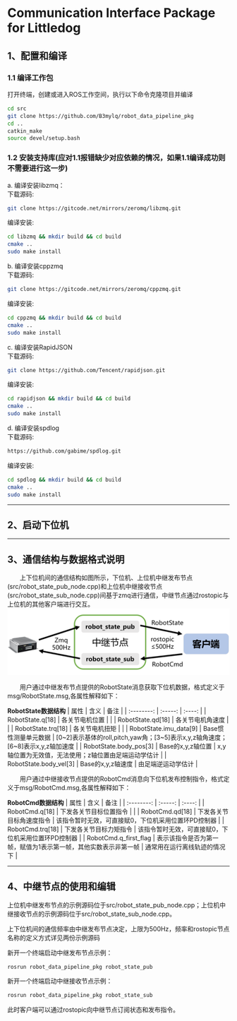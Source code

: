 # Communication Interface Package for Littledog

## 1、配置和编译
### 1.1 编译工作包
打开终端，创建或进入ROS工作空间，执行以下命令克隆项目并编译
```bash
cd src
git clone https://github.com/B3mylq/robot_data_pipeline_pkg
cd ..
catkin_make
source devel/setup.bash
```

### 1.2 安装支持库(应对1.1报错缺少对应依赖的情况，如果1.1编译成功则不需要进行这一步) 
a. 编译安装libzmq：\
下载源码: 
```bash 
git clone https://gitcode.net/mirrors/zeromq/libzmq.git
```
编译安装: 
```bash
cd libzmq && mkdir build && cd build
cmake ..
sudo make install
```
b. 编译安装cppzmq \
下载源码: 
```bash 
git clone https://gitcode.net/mirrors/zeromq/cppzmq.git
```
编译安装: 
```bash
cd cppzmq && mkdir build && cd build
cmake ..
sudo make install
```
c. 编译安装RapidJSON\
下载源码: 
```bash 
git clone https://github.com/Tencent/rapidjson.git
```
编译安装: 
```bash
cd rapidjson && mkdir build && cd build
cmake ..
sudo make install
```
d. 编译安装spdlog\
下载源码: 
```bash 
https://github.com/gabime/spdlog.git
```
编译安装: 
```bash
cd spdlog && mkdir build && cd build
cmake ..
sudo make install
```

---
## 2、启动下位机
---
## 3、通信结构与数据格式说明
&emsp;&emsp;上下位机间的通信结构如图所示，下位机、上位机中继发布节点(src/robot_state_pub_node.cpp)和上位机中继接收节点(src/robot_state_sub_node.cpp)间基于zmq进行通信，中继节点通过rostopic与上位机的其他客户端进行交互。
![](https://github.com/B3mylq/robot_data_pipeline_pkg/blob/main/img/communication_structure.png)

&emsp;&emsp;用户通过中继发布节点提供的RobotState消息获取下位机数据，格式定义于msg/RobotState.msg,各属性解释如下：

__RobotState数据结构__
| 属性        | 含义   |  备注  |
| :--------:   | :-----:  | :----:  |
| RobotState.q[18]     | 各关节电机位置 |        |
| RobotState.qd[18]     |   各关节电机角速度   |      | 
| RobotState.trq[18]  |    各关节电机扭矩    |    | 
|  RobotState.imu_data[9] |    Base惯性测量单元数据    |  [0~2]表示基体的roll,pitch,yaw角；[3~5]表示x,y,z轴角速度；[6~8]表示x,y,z轴加速度  |
| RobotState.body_pos[3]  |    Base的x,y,z轴位置    |  x,y轴位置为无效值，无法使用；z轴位置由足端运动学估计  |
| RobotState.body_vel[3]  |    Base的x,y,z轴速度    |  由足端逆运动学估计  |

&emsp;&emsp;用户通过中继接收节点提供的RobotCmd消息向下位机发布控制指令，格式定义于msg/RobotCmd.msg,各属性解释如下：

__RobotCmd数据结构__
| 属性        | 含义   |  备注  |
| :--------:   | :-----:  | :----:  |
| RobotCmd.q[18]     | 下发各关节目标位置指令 |        |
| RobotCmd.qd[18]     |   下发各关节目标角速度指令   |   该指令暂时无效，可直接赋0，下位机采用位置环PD控制器   | 
| RobotCmd.trq[18]  |    下发各关节目标力矩指令    |  该指令暂时无效，可直接赋0，下位机采用位置环PD控制器  | 
| RobotCmd.q_first_flag  |   表示该指令是否为第一帧，赋值为1表示第一帧，其他实数表示非第一帧   |  通常用在运行离线轨迹的情况下  | 

---
## 4、中继节点的使用和编辑
上位机中继发布节点的示例源码位于src/robot_state_pub_node.cpp；上位机中继接收节点的示例源码位于src/robot_state_sub_node.cpp。

上下位机间的通信频率由中继发布节点决定，上限为500Hz，频率和rostopic节点名称的定义方式详见两份示例源码

新开一个终端启动中继发布节点示例：
```bash 
rosrun robot_data_pipeline_pkg robot_state_pub
```
新开一个终端启动中继接收节点示例：
```bash 
rosrun robot_data_pipeline_pkg robot_state_sub
```

此时客户端可以通过rostopic向中继节点订阅状态和发布指令。
